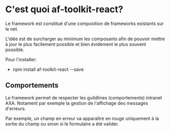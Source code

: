 # C'est quoi af-toolkit-react?

Le framework est constitué d'une composition de frameworks existants sur le net.

L'idée est de surcharger au minimum les composants afin de pouvoir mettre à jour le plus facilement possible et bien évidement le plus souvent possible.

Pour l'installer:
- npm install af-toolkit-react --save

## Comportements
Le framework permet de respecter les guildlines (comportements) intranet AXA. Notament par exemple la gestion de l'affichage des messages d'erreurs.

Par exemple, un champ en erreur va apparaître en rouge uniquement à la sortie du champ ou sinon si le formulaire a été valider.

